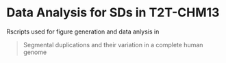 # Data Analysis for SDs in T2T-CHM13

Rscripts used for figure generation and data anlysis in 
> Segmental duplications and their variation in a complete human genome
